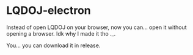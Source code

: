 # LQDOJ-electron
Instead of open LQDOJ on your browser, now you can... open it without opening a browser. Idk why I made it tho ._.

You... you can download it in release.
